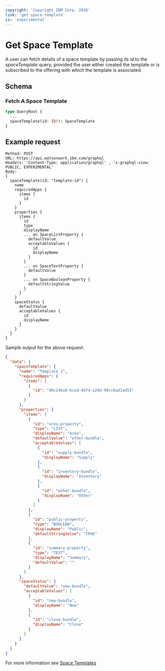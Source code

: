 ```yaml
---
copyright: 'Copyright IBM Corp. 2018'
link: 'get-space-template'
is: 'experimental'
---
```


# Get Space Template

A user can fetch details of a space template by passing its id to the _spaceTemplate_ query, provided the user either created
the template or is subscribed to the offering with which the template is associated.

## Schema

### Fetch A Space Template

```graphql
type QueryRoot {
  ...
  spaceTemplate(id: ID!): SpaceTemplate
}
```

## Example request

~~~~
Method: POST
URL: https://api.watsonwork.ibm.com/graphql
Headers: 'Content-Type: application/graphql' , 'x-graphql-view: PUBLIC, EXPERIMENTAL'
Body:
{
  spaceTemplate(id: "template-id") {
    name
    requiredApps {
      items {
        id
      }
    }
    properties {
      items {
        id
        type
        displayName
        ... on SpaceListProperty {
          defaultValue
          acceptableValues {
            id
            displayName
          }
        }
        ... on SpaceTextProperty {
          defaultValue
        }
        ... on SpaceBooleanProperty {
          defaultStringValue
        }
      }
    }
    spaceStatus {
      defaultValue
      acceptableValues {
        id
        displayName
      }
    }
  }
}
~~~~

Sample output for the above request:
```json
{
  "data": {
    "spaceTemplate": {
      "name": "Template 1",
      "requiredApps": {
        "items": [
          {
            "id": "d0c246a0-bced-4bf4-a29d-99cc6ad1ad53"
          }
        ]
      },
      "properties": {
        "items": [
          {
            "id": "area-property",
            "type": "LIST",
            "displayName": "Area",
            "defaultValue": "other-bundle",
            "acceptableValues": [
              {
                "id": "supply-bundle",
                "displayName": "Supply"
              },
              {
                "id": "inventory-bundle",
                "displayName": "Inventory"
              },
              {
                "id": "other-bundle",
                "displayName": "Other"
              }
            ]
          },
          {
            "id": "public-property",
            "type": "BOOLEAN",
            "displayName": "Public",
            "defaultStringValue": "TRUE"
          },
          {
            "id": "summary-property",
            "type": "TEXT",
            "displayName": "Summary",
            "defaultValue": ""
          }
        ]
      },
      "spaceStatus": {
        "defaultValue": "new-bundle",
        "acceptableValues": [
          {
            "id": "new-bundle",
            "displayName": "New"
          },
          {
            "id": "close-bundle",
            "displayName": "Close"
          }
        ]
      }
    }
  }
}
```

For more information see [Space Templates](../guides/V1_space_template_main.md)
